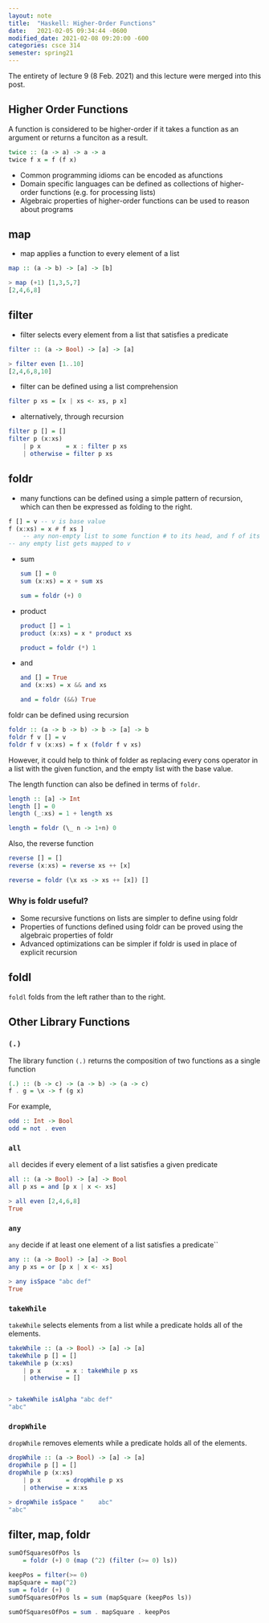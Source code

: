 ```yaml
---
layout: note
title:  "Haskell: Higher-Order Functions"
date:   2021-02-05 09:34:44 -0600
modified_date: 2021-02-08 09:20:00 -600
categories: csce 314
semester: spring21
---
```

<figcaption>The entirety of lecture 9 (8 Feb. 2021) and this lecture were merged into this post.</figcaption>

## Higher Order Functions
A function is considered to be higher-order if it takes a function as an argument or returns a funciton as a result.

```haskell
twice :: (a -> a) -> a -> a
twice f x = f (f x)
```

- Common programming idioms can be encoded as afunctions
- Domain specific languages can be defined as collections of higher-order functions (e.g. for processing lists)
- Algebraic properties of higher-order functions can be used to reason about programs

## map
- map applies a function to every element of a list

```haskell
map :: (a -> b) -> [a] -> [b]

> map (+1) [1,3,5,7]
[2,4,6,8]
```

## filter
- filter selects every element from a list that satisfies a predicate

```haskell
filter :: (a -> Bool) -> [a] -> [a]

> filter even [1..10]
[2,4,6,8,10]
```

- filter can be defined using a list comprehension

```haskell
filter p xs = [x | xs <- xs, p x]
```

- alternatively, through recursion

```haskell
filter p [] = []
filter p (x:xs)
    | p x       = x : filter p xs
    | otherwise = filter p xs
```

## foldr
- many functions can be defined using a simple pattern of recursion, which can then be expressed as folding to the right.

```haskell
f [] = v -- v is base value
f (x:xs) = x # f xs ]
    -- any non-empty list to some function # to its head, and f of its tail
-- any empty list gets mapped to v
```

- sum
    ```haskell
    sum [] = 0
    sum (x:xs) = x + sum xs

    sum = foldr (+) 0
    ```
- product
    ```haskell
    product [] = 1
    product (x:xs) = x * product xs

    product = foldr (*) 1
    ```
- and
    ```haskell
    and [] = True
    and (x:xs) = x && and xs

    and = foldr (&&) True
    ```

foldr can be defined using recursion

```haskell
foldr :: (a -> b -> b) -> b -> [a] -> b
foldr f v [] = v
foldr f v (x:xs) = f x (foldr f v xs)
```

However, it could help to think of folder as replacing every cons operator in a list with the given function, and the empty list with the base value.

The length function can also be defined in terms of `foldr`.

```haskell
length :: [a] -> Int
length [] = 0
length (_:xs) = 1 + length xs
```

```haskell
length = foldr (\_ n -> 1+n) 0
```

Also, the reverse function

```haskell
reverse [] = []
reverse (x:xs) = reverse xs ++ [x]
```

```haskell
reverse = foldr (\x xs -> xs ++ [x]) []
```

### Why is foldr useful?
- Some recursive functions on lists are simpler to define using foldr
- Properties of functions defined using foldr can be proved using the algebraic properties of foldr
- Advanced optimizations can be simpler if foldr is used in place of explicit recursion

## foldl
`foldl` folds from the left rather than to the right.

## Other Library Functions

### `(.)`
The library function `(.)` returns the composition of two functions as a single function

```haskell
(.) :: (b -> c) -> (a -> b) -> (a -> c)
f . g = \x -> f (g x)
```

For example,

```haskell
odd :: Int -> Bool
odd = not . even
```

### `all`
`all` decides if every element of a list satisfies a given predicate

```haskell
all :: (a -> Bool) -> [a] -> Bool
all p xs = and [p x | x <- xs]

> all even [2,4,6,8]
True
```

### `any`
`any` decide if at least one element of a list satisfies a predicate``

```haskell
any :: (a -> Bool) -> [a] -> Bool
any p xs = or [p x | x <- xs]

> any isSpace "abc def"
True
```

### `takeWhile`
`takeWhile` selects elements from a list while a predicate holds all of the elements.

```haskell
takeWhile :: (a -> Bool) -> [a] -> [a]
takeWhile p [] = []
takeWhile p (x:xs)
    | p x       = x : takeWhile p xs
    | otherwise = []


> takeWhile isAlpha "abc def"
"abc"
```

### `dropWhile`
`dropWhile` removes elements while a predicate holds all of the elements.

```haskell
dropWhile :: (a -> Bool) -> [a] -> [a]
dropWhile p [] = []
dropWhile p (x:xs)
    | p x       = dropWhile p xs
    | otherwise = x:xs

> dropWhile isSpace "    abc"
"abc"
```

## filter, map, foldr

```haskell
sumOfSquaresOfPos ls
    = foldr (+) 0 (map (^2) (filter (>= 0) ls))

keepPos = filter(>= 0)
mapSquare = map(^2)
sum = foldr (+) 0
sumOfSquaresOfPos ls = sum (mapSquare (keepPos ls))

sumOfSquaresOfPos = sum . mapSquare . keepPos
```
